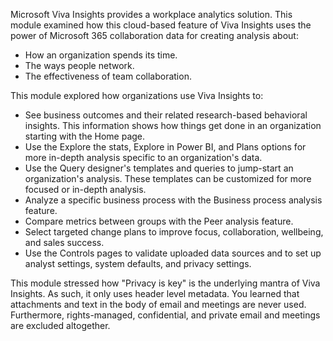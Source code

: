 Microsoft Viva Insights provides a workplace analytics solution. This module examined how this cloud-based feature of Viva Insights uses the power of Microsoft 365 collaboration data for creating analysis about:

 -  How an organization spends its time.
 -  The ways people network.
 -  The effectiveness of team collaboration.

This module explored how organizations use Viva Insights to:

 -  See business outcomes and their related research-based behavioral insights. This information shows how things get done in an organization starting with the Home page.
 -  Use the Explore the stats, Explore in Power BI, and Plans options for more in-depth analysis specific to an organization's data.
 -  Use the Query designer's templates and queries to jump-start an organization's analysis. These templates can be customized for more focused or in-depth analysis.
 -  Analyze a specific business process with the Business process analysis feature.
 -  Compare metrics between groups with the Peer analysis feature.
 -  Select targeted change plans to improve focus, collaboration, wellbeing, and sales success.
 -  Use the Controls pages to validate uploaded data sources and to set up analyst settings, system defaults, and privacy settings.

This module stressed how "Privacy is key" is the underlying mantra of Viva Insights. As such, it only uses header level metadata. You learned that attachments and text in the body of email and meetings are never used. Furthermore, rights-managed, confidential, and private email and meetings are excluded altogether.
